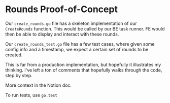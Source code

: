 # Rounds Proof-of-Concept

Our `create_rounds.go` file has a skeleton implementation of our `CreateRounds` function. This would be called by our BE task runner. FE would then be able to display and interact with these rounds. 

Our `create_rounds_test.go` file has a few test cases, where given some config info and a timestamp, we expect a certain set of rounds to be created. 

This is far from a production implementation, but hopefully it illustrates my thinking. I've left a ton of comments that hopefully walks through the code, step by step. 

More context in the Notion doc.

To run tests, use `go.test`

